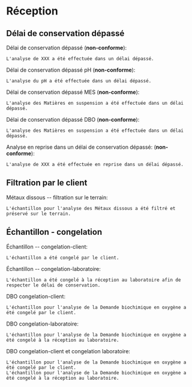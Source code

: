 # Réception


## Délai de conservation dépassé

Délai de conservation dépassé (**non-conforme**):
```
L'analyse de XXX a été effectuée dans un délai dépassé.
```
Délai de conservation dépassé pH (**non-conforme**):
```
L'analyse du pH a été effectuée dans un délai dépassé.
```
Délai de conservation dépassé MES (**non-conforme**):
```
L'analyse des Matières en suspension a été effectuée dans un délai dépassé.
```
Délai de conservation dépassé DBO (**non-conforme**):
```
L'analyse des Matières en suspension a été effectuée dans un délai dépassé.
```
Analyse en reprise dans un délai de conservation dépassé: (**non-conforme**):
```
L'analyse de XXX a été effectuée en reprise dans un délai dépassé.
```


## Filtration par le client

Métaux dissous -- filtration sur le terrain:
```
L'échantillon pour l'analyse des Métaux dissous a été filtré et préservé sur le terrain.
```

## Échantillon - congelation 
Échantillon -- congelation-client:
``` 
L'échantillon a été congelé par le client.
```
Échantillon -- congelation-laboratoire:
```
L'échantillon a été congelé à la réception au laboratoire afin de respecter le délai de conservation.
```
DBO congelation-client:
```
L'échantillon pour l'analyse de la Demande biochimique en oxygène a été congelé par le client. 
```
DBO congelation-laboratoire:
```
L'échantillon pour l'analyse de la Demande biochimique en oxygène a été congelé à la réception au laboratoire. 
```
DBO congelation-client et congelation laboratoire:
```
L'échantillon pour l'analyse de la Demande biochimique en oxygène a été congelé par le client.
L'échantillon pour l'analyse de la Demande biochimique en oxygène a été congelé à la réception au laboratoire. 
```


